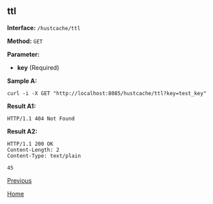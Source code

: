 ## ttl ##

**Interface:** `/hustcache/ttl`

**Method:** `GET`

**Parameter:** 

*  **key** (Required)  

**Sample A:**

    curl -i -X GET "http://localhost:8085/hustcache/ttl?key=test_key"

**Result A1:**

	HTTP/1.1 404 Not Found

**Result A2:**

	HTTP/1.1 200 OK
	Content-Length: 2
	Content-Type: text/plain

	45
	
[Previous](../hustdb.md)

[Home](../../../index.md)